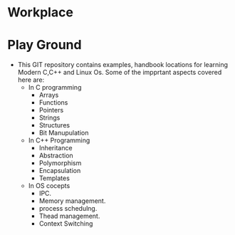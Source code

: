 # Workplace

# Play Ground
- This GIT repository contains examples, handbook locations for learning Modern C,C++ and Linux Os. Some of the impprtant aspects covered here are:
  - In C programming
     - Arrays
     - Functions
     - Pointers
     - Strings
     - Structures
     - Bit Manupulation
  - In C++ Programming
     - Inheritance
     - Abstraction
     - Polymorphism
     - Encapsulation
     - Templates
  - In OS cocepts
     - IPC.
     - Memory management.
     - process schedulng.
     - Thead management.
     - Context Switching
